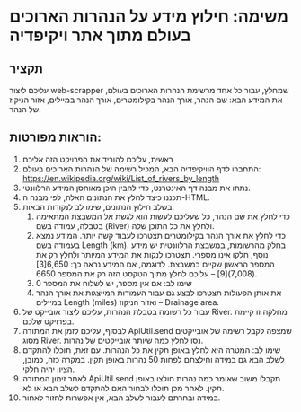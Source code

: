 <html>

<body>
  <h1>משימה: חילוץ מידע על הנהרות הארוכים בעולם מתוך אתר ויקיפדיה</h1>
  <h2>תקציר</h2>
  <p>עליכם ליצור web-scrapper שמחלץ, עבור כל אחד מרשימת הנהרות הארוכים בעולם, את המידע הבא: שם הנהר, אורך הנהר בקילומטרים, אורך הנהר במיילים, אזור הניקוז של הנהר.</p>
  <h2>הוראות מפורטות:</h2>
  <ol>
    <li>ראשית, עליכם להוריד את הפרויקט הזה אליכם</li>
    <li>התחברו לדף הוויקיפדיה הבא, המכיל רשימה של הנהרות הארוכים בעולם: <a href="https://en.wikipedia.org/wiki/List_of_rivers_by_length">https://en.wikipedia.org/wiki/List_of_rivers_by_length</a></li>
    <li>נתחו את מבנה דף האינטרנט, כדי להבין היכן מאוחסן המידע הרלוונטי.</li>
    <li>תכננו כיצד לחלץ את הנתונים האלה, לפי מבנה ה-HTML.</li>
    <li>בשלב חילוץ הנתונים, שימו לב לנקודות הבאות:
      <ol>
        <li>כדי לחלץ את שם הנהר, כל שעליכם לעשות הוא לגשת אל המשבצת המתאימה בטבלה, עמודה בשם (River) ולחלץ את כל התוכן שלה.</li>
        <li>כדי לחלץ את אורך הנהר בקילומטרים תצטרכו לעבוד קשה יותר. המידע נמצא בעמודה בשם Length (km). בחלק מהרשומות, במשבצת הרלוונטית יש מידע נוסף, חלקו אינו מספרי. תצטרכו לנקות את המידע המיותר ולחלץ רק את המספר הראשון שקיים במשבצת. לדוגמה, אם המידע נראה כך: 6,650[3] (7,008)[9] – עליכם לחלץ מתוך הטקסט הזה רק את המספר 6650.</li>
        <li>שימו לב: אם אין מספר, יש לשלוח את המספר 0</li>
        <li>את אותן הפעולות תצטרכו לבצע גם עבור העמודות המייצגות את אורך הנהר במיילים Length (miles) ואזור הניקוז – Drainage area.</li>
      </ol>
    </li>
    <li>עבור כל רשומה בטבלת הנהרות, עליכם ליצור אובייקט של River. מחלקה זו קיימת בפרויקט שלכם.</li>
    <li>לבסוף, עליכם לזמן את המתודה ApiUtil.send שמצפה לקבל רשימה של אובייקטים מסוג River. נסו לחלץ כמה שיותר אובייקטים של נהרות.</li>
    <li>שימו לב: המטרה היא לחלץ באופן תקין את כל הנהרות. עם זאת, תוכלו להתקדם לשלב הבא גם במידה וחילצתם לפחות 50 נהרות באופן תקין. במקרה כזה, כמובן, הציון יהיה חלקי. </li>
    <li>לאחר זימון המתודה ApiUtil.send תקבלו משוב שאומר כמה נהרות חולצו באופן תקין. לאחר מכן תוכלו לבחור האם להתקדם לשלב הבא או לא. </li>
    <li>במידה ובחרתם לעבור לשלב הבא, אין אפשרות לחזור לאחור. </li>
  </ol>
</body>
</html>
